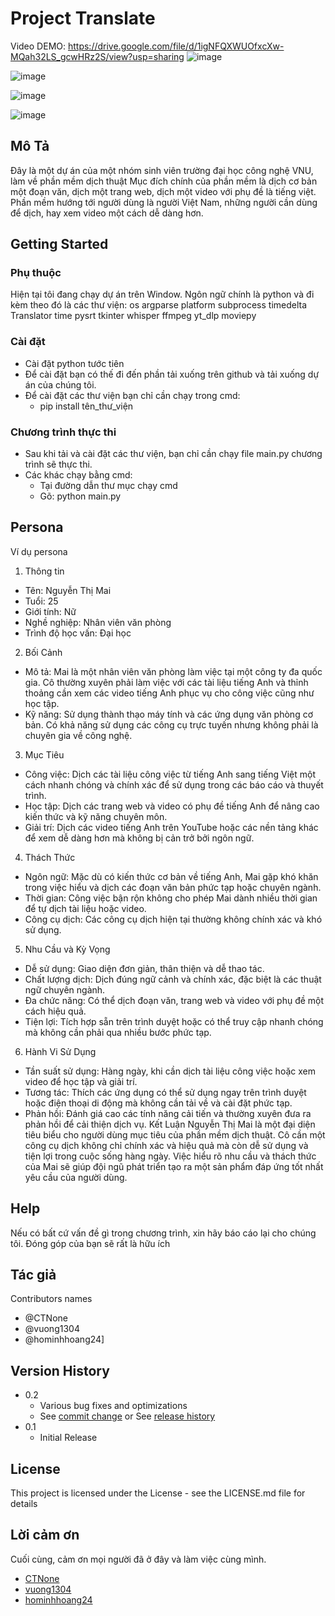 # Project Translate 
Video DEMO: https://drive.google.com/file/d/1igNFQXWUOfxcXw-MQah32LS_gcwHRz2S/view?usp=sharing
![image](https://github.com/vuong1304/Project_SE/assets/127286400/9bee16e4-e462-48e5-8345-ccb383b9fd9f)


![image](https://github.com/vuong1304/Project_SE/assets/127286400/1e79de78-be10-462b-8928-1991734c9bff)

![image](https://github.com/vuong1304/Project_SE/assets/127286400/592a52bd-222e-4f8e-b0ce-6c04d067b4f0)

![image](https://github.com/vuong1304/Project_SE/assets/127286400/cca361a3-70d1-4c71-9e1c-3e3c6b7e9ac1)

## Mô Tả  

Đây là một dự án của một nhóm sinh viên trường đại học công nghệ VNU, làm về phần mềm dịch thuật
Mục đích chính của phần mềm là dịch cơ bản một đoạn văn, dịch một trang web, dịch một video với phụ đề là tiếng việt.
Phần mềm hướng tới người dùng là người Việt Nam, những người cần dùng để dịch, hay xem video một cách dễ dàng hơn.

## Getting Started

### Phụ thuộc

Hiện tại tôi đang chạy dự án trên Window.
Ngôn ngữ chính là python và đi kèm theo đó là các thư viện:
os
argparse
platform
subprocess 
timedelta
Translator
time
pysrt
tkinter 
whisper
ffmpeg 
yt_dlp 
moviepy

### Cài đặt 
* Cài đặt python tước tiên 
* Để cài đặt bạn có thế đi đến phần tải xuống trên github và tải xuống dự án của chúng tôi. 
* Để cài đặt các thư viện bạn chỉ cần chạy trong cmd:
  - pip install tên_thư_viện 
### Chương trình thực thi  

* Sau khi tải và cài đặt các thư viện, bạn chỉ cần chạy file main.py chương trình sẽ thực thi.
* Các khác chạy bằng cmd:
  - Tại đường dẫn thư mục chạy cmd
  - Gõ: python main.py 
## Persona

Ví dụ persona
1. Thông tin
* Tên: Nguyễn Thị Mai
* Tuổi: 25
* Giới tính: Nữ
* Nghề nghiệp: Nhân viên văn phòng
* Trình độ học vấn: Đại học
2. Bối Cảnh 
* Mô tả: Mai là một nhân viên văn phòng làm việc tại một công ty đa quốc gia. Cô thường xuyên phải làm việc với các tài liệu tiếng Anh và thỉnh thoảng cần xem các video tiếng Anh phục vụ cho công việc cũng như học tập.
* Kỹ năng: Sử dụng thành thạo máy tính và các ứng dụng văn phòng cơ bản. Có khả năng sử dụng các công cụ trực tuyến nhưng không phải là chuyên gia về công nghệ.
3. Mục Tiêu
* Công việc: Dịch các tài liệu công việc từ tiếng Anh sang tiếng Việt một cách nhanh chóng và chính xác để sử dụng trong các báo cáo và thuyết trình.
* Học tập: Dịch các trang web và video có phụ đề tiếng Anh để nâng cao kiến thức và kỹ năng chuyên môn.
* Giải trí: Dịch các video tiếng Anh trên YouTube hoặc các nền tảng khác để xem dễ dàng hơn mà không bị cản trở bởi ngôn ngữ.
4. Thách Thức
* Ngôn ngữ: Mặc dù có kiến thức cơ bản về tiếng Anh, Mai gặp khó khăn trong việc hiểu và dịch các đoạn văn bản phức tạp hoặc chuyên ngành.
* Thời gian: Công việc bận rộn không cho phép Mai dành nhiều thời gian để tự dịch tài liệu hoặc video.
* Công cụ dịch: Các công cụ dịch hiện tại thường không chính xác và khó sử dụng.
5. Nhu Cầu và Kỳ Vọng
* Dễ sử dụng: Giao diện đơn giản, thân thiện và dễ thao tác.
* Chất lượng dịch: Dịch đúng ngữ cảnh và chính xác, đặc biệt là các thuật ngữ chuyên ngành.
* Đa chức năng: Có thể dịch đoạn văn, trang web và video với phụ đề một cách hiệu quả.
* Tiện lợi: Tích hợp sẵn trên trình duyệt hoặc có thể truy cập nhanh chóng mà không cần phải qua nhiều bước phức tạp.
6. Hành Vi Sử Dụng
* Tần suất sử dụng: Hàng ngày, khi cần dịch tài liệu công việc hoặc xem video để học tập và giải trí.
* Tương tác: Thích các ứng dụng có thể sử dụng ngay trên trình duyệt hoặc điện thoại di động mà không cần tải về và cài đặt phức tạp.
* Phản hồi: Đánh giá cao các tính năng cải tiến và thường xuyên đưa ra phản hồi để cải thiện dịch vụ.
Kết Luận
Nguyễn Thị Mai là một đại diện tiêu biểu cho người dùng mục tiêu của phần mềm dịch thuật. Cô cần một công cụ dịch không chỉ chính xác và hiệu quả mà còn dễ sử dụng và tiện lợi trong cuộc sống hàng ngày. Việc hiểu rõ nhu cầu và thách thức của Mai sẽ giúp đội ngũ phát triển tạo ra một sản phẩm đáp ứng tốt nhất yêu cầu của người dùng.

## Help

Nếu có bất cứ vấn đề gì trong chương trình, xin hãy báo cáo lại cho chúng tôi.
Đóng góp của bạn sẽ rất là hữu ích 

## Tác giả 

Contributors names
* @CTNone
* @vuong1304
* @hominhhoang24]
## Version History

* 0.2
    * Various bug fixes and optimizations
    * See [commit change]() or See [release history]()
* 0.1
    * Initial Release

## License

This project is licensed under the License - see the LICENSE.md file for details

## Lời cảm ơn 

Cuối cùng, cảm ơn mọi người đã ở đây và làm việc cùng mình.
* [CTNone](https://github.com/CTNone)
* [vuong1304](https://github.com/vuong1304)
* [hominhhoang24](https://github.com/hominhhoang24)
